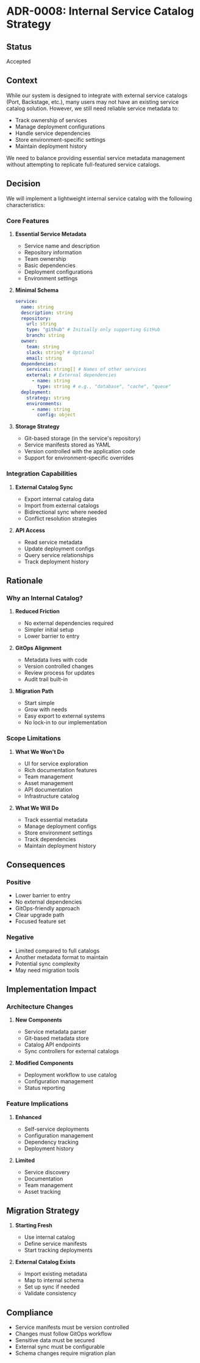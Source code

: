 # ADR-0008: Internal Service Catalog Strategy

## Status
Accepted

## Context
While our system is designed to integrate with external service catalogs (Port, Backstage, etc.), many users may not have an existing service catalog solution. However, we still need reliable service metadata to:
- Track ownership of services
- Manage deployment configurations
- Handle service dependencies
- Store environment-specific settings
- Maintain deployment history

We need to balance providing essential service metadata management without attempting to replicate full-featured service catalogs.

## Decision
We will implement a lightweight internal service catalog with the following characteristics:

### Core Features
1. **Essential Service Metadata**
   - Service name and description
   - Repository information
   - Team ownership
   - Basic dependencies
   - Deployment configurations
   - Environment settings

2. **Minimal Schema**
   ```yaml
   service:
     name: string
     description: string
     repository:
       url: string
       type: "github" # Initially only supporting GitHub
       branch: string
     owner:
       team: string
       slack: string? # Optional
       email: string
     dependencies:
       services: string[] # Names of other services
       external: # External dependencies
         - name: string
           type: string # e.g., "database", "cache", "queue"
     deployment:
       strategy: string
       environments:
         - name: string
           config: object
   ```

3. **Storage Strategy**
   - Git-based storage (in the service's repository)
   - Service manifests stored as YAML
   - Version controlled with the application code
   - Support for environment-specific overrides

### Integration Capabilities
1. **External Catalog Sync**
   - Export internal catalog data
   - Import from external catalogs
   - Bidirectional sync where needed
   - Conflict resolution strategies

2. **API Access**
   - Read service metadata
   - Update deployment configs
   - Query service relationships
   - Track deployment history

## Rationale

### Why an Internal Catalog?
1. **Reduced Friction**
   - No external dependencies required
   - Simpler initial setup
   - Lower barrier to entry

2. **GitOps Alignment**
   - Metadata lives with code
   - Version controlled changes
   - Review process for updates
   - Audit trail built-in

3. **Migration Path**
   - Start simple
   - Grow with needs
   - Easy export to external systems
   - No lock-in to our implementation

### Scope Limitations
1. **What We Won't Do**
   - UI for service exploration
   - Rich documentation features
   - Team management
   - Asset management
   - API documentation
   - Infrastructure catalog

2. **What We Will Do**
   - Track essential metadata
   - Manage deployment configs
   - Store environment settings
   - Track dependencies
   - Maintain deployment history

## Consequences

### Positive
- Lower barrier to entry
- No external dependencies
- GitOps-friendly approach
- Clear upgrade path
- Focused feature set

### Negative
- Limited compared to full catalogs
- Another metadata format to maintain
- Potential sync complexity
- May need migration tools

## Implementation Impact

### Architecture Changes
1. **New Components**
   - Service metadata parser
   - Git-based metadata store
   - Catalog API endpoints
   - Sync controllers for external catalogs

2. **Modified Components**
   - Deployment workflow to use catalog
   - Configuration management
   - Status reporting

### Feature Implications
1. **Enhanced**
   - Self-service deployments
   - Configuration management
   - Dependency tracking
   - Deployment history

2. **Limited**
   - Service discovery
   - Documentation
   - Team management
   - Asset tracking

## Migration Strategy
1. **Starting Fresh**
   - Use internal catalog
   - Define service manifests
   - Start tracking deployments

2. **External Catalog Exists**
   - Import existing metadata
   - Map to internal schema
   - Set up sync if needed
   - Validate consistency

## Compliance
- Service manifests must be version controlled
- Changes must follow GitOps workflow
- Sensitive data must be secured
- External sync must be configurable
- Schema changes require migration plan 
